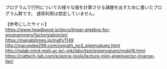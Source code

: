 プログラムで行列についての様々な値を計算させる課題を出すために書いたプログラム群です。
通常利用は想定していません。

【参考にしたサイト】  
https://www.headboost.jp/docs/linear-algebra-for-programmers/factorization/qr/  
https://manabitimes.jp/math/1149  
http://marupeke296.com/oxmath_no3_eigenvalues.html  
http://nalab.mind.meiji.ac.jp/~mk/labo/text/eigenvalues/node16.html  
https://cattech-lab.com/science-tools/lecture-mini-eigenvector-inverse-iter/  
